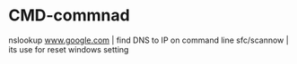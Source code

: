 # CMD-commnad

nslookup www.google.com         | find DNS to IP on command line
sfc/scannow                     |  its use for reset windows setting 
